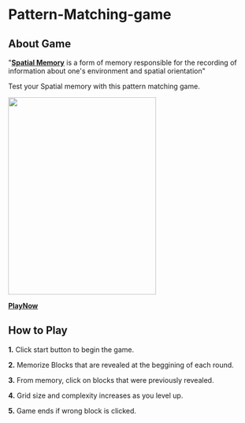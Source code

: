 # Pattern-Matching-game
## About Game

"**[Spatial Memory](https://en.wikipedia.org/wiki/Spatial_memory)** is a form of memory responsible for the recording of information about one's environment and spatial orientation"

Test your Spatial memory with this pattern matching game.

<img src="https://github.com/dennischen123/dennischen123.github.io/blob/master/assets/gamePic1.png" width="300px" height="400px">

**[PlayNow](http://dennischen123.me/)**

## How to Play  
**1.** Click start button to begin the game.

**2.** Memorize Blocks that are revealed at the beggining of each round.

**3.** From memory, click on blocks that were previously revealed.

**4.** Grid size and complexity increases as you level up.

**5.** Game ends if wrong block is clicked. 
